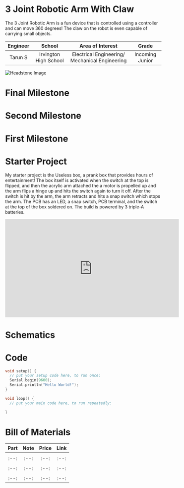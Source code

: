 # 3 Joint Robotic Arm With Claw
The 3 Joint Robotic Arm is a fun device that is controlled using a controller and can move 360 degrees! The claw on the robot is even capable of carrying small objects.

| **Engineer** | **School** | **Area of Interest** | **Grade** |
|:--:|:--:|:--:|:--:|
| Tarun S | Irvington High School | Electrical Engineering/ Mechanical Engineering | Incoming Junior

![Headstone Image](logo.svg)
  
# Final Milestone

# Second Milestone

# First Milestone

# Starter Project
My starter project is the Useless box, a prank box that provides hours of entertainment! The box itself is activated when the switch at the top is flipped, and then the acrylic arm attached the a motor is propelled up and the arm flips a hinge up and hits the switch again to turn it off. After the switch is hit by the arm, the arm retracts and hits a snap switch which stops the arm. The PCB has an LED, a snap switch, PCB terminal, and the switch at the top of the box soldered on. The build is powered by 3 triple-A batteries. 

<iframe width="560" height="315" src="https://www.youtube.com/embed/Q8K0SotvSBg" title="YouTube video player" frameborder="0" allow="accelerometer; autoplay; clipboard-write; encrypted-media; gyroscope; picture-in-picture; web-share" allowfullscreen></iframe>

# Schematics 

# Code

```c++
void setup() {
  // put your setup code here, to run once:
  Serial.begin(9600);
  Serial.println("Hello World!");
}

void loop() {
  // put your main code here, to run repeatedly:

}
```

# Bill of Materials

| **Part** | **Note** | **Price** | **Link** |
|:--:|:--:|:--:|:--:|
|  |  |  |  |
|:--:|:--:|:--:|:--:|
|  |  |  |  |
|:--:|:--:|:--:|:--:|
|  |  |  |  |
|:--:|:--:|:--:|:--:|
